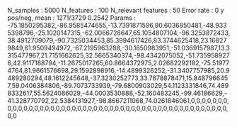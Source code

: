 N_samples                     : 5000
N_features                    : 100
N_relevant features           : 50
Error rate                    : 0
y pos/neg, mean               : 1271/3729 0.2542
Params                        : -75.1850295382,-86.9585474655,-13.7391871596,90.6036850481,-48.9335398796,-25.1020147315,-62.0066728647,65.1054807104,-96.3253872433,38.4912709079,-90.7325034453,85.3994617426,83.3744625418,23.168279849,61.9509494972,-67.2195963288,-30.1850983951,-51.0369157987,13.3315477967,21.7151662625,32.5665340374,-98.4342075052,-51.7359589276,42.9117188794,-11.2675017265,60.8664372975,2.02682292182,-75.519774764,81.9661576698,29.1592898916,-14.4899326252,-31.3407757985,20.9489280294,48.1612245648,-37.3230252773,33.7678878471,15.8487966457,59.0406384806,-89.7073733939,-79.6800903029,54.1123331846,74.4898332617,55.5624086029,-44.0003530888,-52.160483245,-99.46186629,-41.328770792,22.5384131927,-98.8667211068,74.0261846061,0,0,0,0,0,0,0,0,0,0,0,0,0,0,0,0,0,0,0,0,0,0,0,0,0,0,0,0,0,0,0,0,0,0,0,0,0,0,0,0,0,0,0,0,0,0,0,0,0,0
